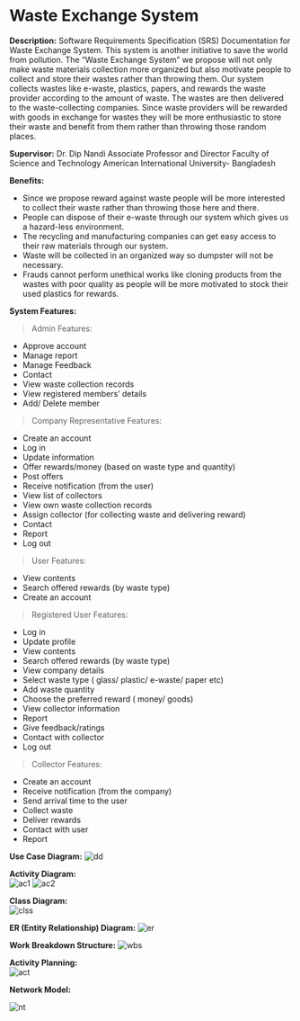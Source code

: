 # Waste Exchange System
**Description:**
Software Requirements Specification (SRS) Documentation for Waste Exchange System. This system is another initiative to save the world from pollution. The “Waste Exchange System” we propose will not only make waste materials collection more organized but also motivate people to collect and store their wastes rather than throwing them. Our system collects wastes like e-waste, plastics, papers, and rewards the waste provider according to the amount of waste. The wastes are then delivered to the waste-collecting companies. Since waste providers will be rewarded with goods in exchange for wastes they will be more enthusiastic to store their waste and benefit from them rather than throwing those random places.  

**Supervisor:**
     Dr. Dip Nandi
     Associate Professor and Director
     Faculty of Science and Technology
     American International University- Bangladesh

**Benefits:**
- Since we propose reward against waste people will be more interested to collect their waste rather than throwing those here and there.
- People can dispose of their e-waste through our system which gives us a hazard-less environment.
- The recycling and manufacturing companies can get easy access to their raw materials through our system.
- Waste will be collected in an organized way so dumpster will not be necessary.
- Frauds cannot perform unethical works like cloning products from the wastes with poor quality as people will be more motivated to stock their used plastics for rewards. 

**System Features:**

> Admin Features:

- Approve account
- Manage report
- Manage Feedback
- Contact
- View waste collection records
- View registered members’ details
- Add/ Delete member

> Company Representative Features:

- Create an account
- Log in
- Update information
- Offer rewards/money (based on waste type and quantity)
- Post offers
- Receive notification (from the user)
- View list of collectors 
- View own waste collection records
- Assign collector (for collecting waste and delivering reward)
- Contact
- Report
- Log out

> User Features:

- View contents
- Search offered rewards (by waste type)
- Create an account

> Registered User Features:

- Log in
- Update profile
- View contents
- Search offered rewards (by waste type)
- View company details
- Select waste type ( glass/ plastic/ e-waste/ paper etc)
- Add waste quantity
- Choose the preferred reward ( money/ goods)
- View collector information
- Report
- Give feedback/ratings
- Contact with collector
- Log out

> Collector Features:

- Create an account
- Receive notification (from the company)
- Send arrival time to the user
- Collect waste
- Deliver rewards
- Contact with user
- Report


**Use Case Diagram:** 
![dd](https://user-images.githubusercontent.com/53107467/84471188-a621c100-aca6-11ea-8b02-cfb7134a3abc.png)

**Activity Diagram:**   
![ac1](https://user-images.githubusercontent.com/53107467/84471704-acfd0380-aca7-11ea-95a1-e0775d722dd7.png)
![ac2](https://user-images.githubusercontent.com/53107467/84471712-b25a4e00-aca7-11ea-96c5-57c440610b0f.png)

**Class Diagram:**   
![clss](https://user-images.githubusercontent.com/53107467/84471824-f6e5e980-aca7-11ea-83f2-fd72528853b3.jpg)

**ER (Entity Relationship) Diagram:**
![er](https://user-images.githubusercontent.com/53107467/84471845-049b6f00-aca8-11ea-91d0-fc79125f585e.png)

**Work Breakdown Structure:** 
![wbs](https://user-images.githubusercontent.com/53107467/84471947-390f2b00-aca8-11ea-91a6-250e6328e733.png)

**Activity Planning:**  
![act](https://user-images.githubusercontent.com/53107467/84472013-57752680-aca8-11ea-9aa6-30586945760b.jpg)

**Network Model:** 

![nt](https://user-images.githubusercontent.com/53107467/84472088-770c4f00-aca8-11ea-9c23-f5c7ce6fe024.jpg)



